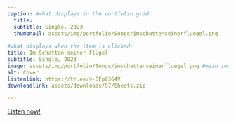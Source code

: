 ```yaml
---
caption: #what displays in the portfolio grid:
  title: 
  subtitle: Single, 2023
  thumbnail: assets/img/portfolio/Songs/imschattenseinerfluegel.png
  
#what displays when the item is clicked:
title: Im Schatten seiner Flügel
subtitle: Single, 2023
image: assets/img/portfolio/Songs/imschattenseinerfluegel.png #main image, can be a link or a file in assets/img/portfolio
alt: Cover
listenlink: https://tr.ee/v-BFp0364V
downloadlink: assets/downloads/97/Sheets.zip

---
```


<a href="https://tr.ee/v-BFp0364V">Listen now!</a>


